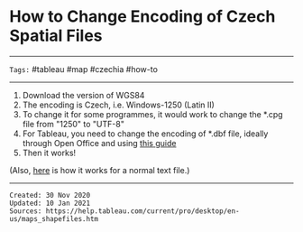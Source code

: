 # How to Change Encoding of Czech Spatial Files

---

`Tags:` #tableau #map #czechia #how-to 

---

1.  Download the version of WGS84
2.  The encoding is Czech, i.e. Windows-1250 (Latin II)
3.  To change it for some programmes, it would work to change the \*.cpg file from "1250" to "UTF-8"
4.  For Tableau, you need to change the encoding of \*.dbf file, ideally through Open Office and using [this guide](https://gis.stackexchange.com/questions/3529/which-character-encoding-is-used-by-the-dbf-file-in-shapefiles/3663#3663)
5.  Then it works!

(Also, [here](https://o106.com/konverze-kodovani-z-windows-1250-na-utf-8/) is how it works for a normal text file.)

---

    Created: 30 Nov 2020
    Updated: 10 Jan 2021
	Sources: https://help.tableau.com/current/pro/desktop/en-us/maps_shapefiles.htm
    